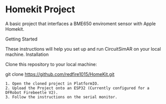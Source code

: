 # Homekit Project

A basic project that interfaces a BME650 enviroment sensor with Apple Homekit.

Getting Started

These instructions will help you set up and run CircuitSimAR on your local machine.
Installation

Clone this repository to your local machine:

git clone https://github.com/redfire1015/HomeKit.git

    1. Open the cloned project in PlatformIO.
    2. Upload the Project onto an ESP32 (Currently configured for a DFRobot Firebeetle V2).
    3. Follow the instructions on the serial monitor.

